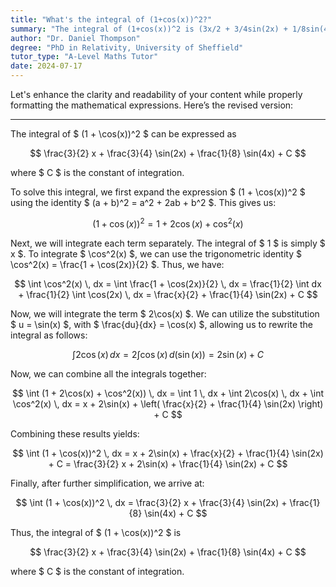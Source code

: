 ```yaml
---
title: "What's the integral of (1+cos(x))^2?"
summary: "The integral of (1+cos(x))^2 is (3x/2 + 3/4sin(2x) + 1/8sin(4x)) + C."
author: "Dr. Daniel Thompson"
degree: "PhD in Relativity, University of Sheffield"
tutor_type: "A-Level Maths Tutor"
date: 2024-07-17
---
```


Let's enhance the clarity and readability of your content while properly formatting the mathematical expressions. Here’s the revised version:

---

The integral of $ (1 + \cos(x))^2 $ can be expressed as 

$$ 
\frac{3}{2} x + \frac{3}{4} \sin(2x) + \frac{1}{8} \sin(4x) + C 
$$ 

where $ C $ is the constant of integration.

To solve this integral, we first expand the expression $ (1 + \cos(x))^2 $ using the identity $ (a + b)^2 = a^2 + 2ab + b^2 $. This gives us:

$$ 
(1 + \cos(x))^2 = 1 + 2\cos(x) + \cos^2(x) 
$$ 

Next, we will integrate each term separately. The integral of $ 1 $ is simply $ x $. To integrate $ \cos^2(x) $, we can use the trigonometric identity $ \cos^2(x) = \frac{1 + \cos(2x)}{2} $. Thus, we have:

$$ 
\int \cos^2(x) \, dx = \int \frac{1 + \cos(2x)}{2} \, dx 
= \frac{1}{2} \int dx + \frac{1}{2} \int \cos(2x) \, dx 
= \frac{x}{2} + \frac{1}{4} \sin(2x) + C 
$$ 

Now, we will integrate the term $ 2\cos(x) $. We can utilize the substitution $ u = \sin(x) $, with $ \frac{du}{dx} = \cos(x) $, allowing us to rewrite the integral as follows:

$$ 
\int 2\cos(x) \, dx = 2 \int \cos(x) \, d(\sin(x)) 
= 2\sin(x) + C 
$$ 

Now, we can combine all the integrals together:

$$ 
\int (1 + 2\cos(x) + \cos^2(x)) \, dx 
= \int 1 \, dx + \int 2\cos(x) \, dx + \int \cos^2(x) \, dx 
= x + 2\sin(x) + \left( \frac{x}{2} + \frac{1}{4} \sin(2x) \right) + C 
$$ 

Combining these results yields:

$$ 
\int (1 + \cos(x))^2 \, dx = x + 2\sin(x) + \frac{x}{2} + \frac{1}{4} \sin(2x) + C 
= \frac{3}{2} x + 2\sin(x) + \frac{1}{4} \sin(2x) + C 
$$ 

Finally, after further simplification, we arrive at:

$$ 
\int (1 + \cos(x))^2 \, dx = \frac{3}{2} x + \frac{3}{4} \sin(2x) + \frac{1}{8} \sin(4x) + C 
$$ 

Thus, the integral of $ (1 + \cos(x))^2 $ is 

$$ 
\frac{3}{2} x + \frac{3}{4} \sin(2x) + \frac{1}{8} \sin(4x) + C 
$$ 

where $ C $ is the constant of integration.
    